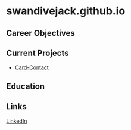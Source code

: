 # swandivejack.github.io

## Career Objectives

## Current Projects

* [Card-Contact](contact-card-android/)

## Education

## Links

[LinkedIn](https://www.linkedin.com/in/isaaclindland)